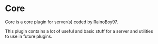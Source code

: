 Core
====
Core is a core plugin for server(s) coded by RainoBoy97.

This plugin contains a lot of useful and basic stuff for a server and utilities to use in future plugins.
